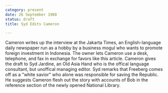 ```yaml
---
category: present
date: 26 September 1988
status: draft
title: Syd Edits Cameron

---
```


Cameron writes up the interview at the Jakarta Times, an English-language daily newspaper run as a hobby by a business mogul who wants to promote foreign investment in Indonesia. The owner lets Cameron use a desk, telephone, and fax in exchange for favors like this article. Cameron gives the draft to Syd Jardine, an Old Asia Hand who is the offical language consultant, but unoffical managing editor. Syd remarks that Freeberg comes off
as a "white savior" who alone was responsible for saving the Republic. He suggests Cameron flesh out the story with accounts of Bob in the reference section of the newly
opened National Library.
